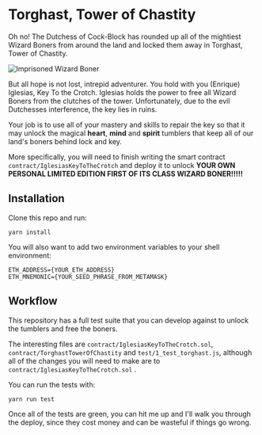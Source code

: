 # Torghast, Tower of Chastity

Oh no! The Dutchess of Cock-Block has rounded up all of the mightiest Wizard Boners from around the land and locked them away in Torghast, Tower of Chastity.

![Imprisoned Wizard Boner](https://i.ibb.co/37vMXXy/wizard-boner-prison.png)

But all hope is not lost, intrepid adventurer. You hold with you (Enrique) Iglesias, Key To the Crotch. Iglesias holds the power to free all Wizard Boners from the clutches of the tower. Unfortunately, due to the evil Dutchesses interference, the key lies in ruins.

Your job is to use all of your mastery and skills to repair the key so that it may unlock the magical **heart**, **mind** and **spirit** tumblers that keep all of our land's boners behind lock and key.

More specifically, you will need to finish writing the smart contract `contract/IglesiasKeyToTheCrotch` and deploy it to unlock **YOUR OWN PERSONAL LIMITED EDITION FIRST OF ITS CLASS WIZARD BONER!!!!!**

## Installation

Clone this repo and run:

`yarn install`

You will also want to add two environment variables to your shell environment:

```
ETH_ADDRESS={YOUR_ETH_ADDRESS}
ETH_MNEMONIC={YOUR_SEED_PHRASE_FROM_METAMASK}
```

## Workflow

This repository has a full test suite that you can develop against to unlock the tumblers and free the boners. 

The interesting files are `contract/IglesiasKeyToTheCrotch.sol`, `contract/TorghastTowerOfChastity` and `test/1_test_torghast.js`, although all of the changes you will need to make are to `contract/IglesiasKeyToTheCrotch.sol` .

You can run the tests with:

 `yarn run test`

Once all of the tests are green, you can hit me up and I'll walk you through the deploy, since they cost money and can be wasteful if things go wrong.